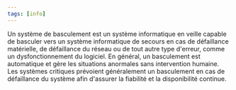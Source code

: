 ```yaml
---
tags: [info]
---
```


Un système de basculement est un système informatique en veille capable de basculer vers un système informatique de secours en cas de défaillance matérielle, de défaillance du réseau ou de tout autre type d'erreur, comme un dysfonctionnement du logiciel.
En général, un basculement est automatique et gère les situations anormales sans intervention humaine.
Les systèmes critiques prévoient généralement un basculement en cas de défaillance du système afin d'assurer la fiabilité et la disponibilité continue.